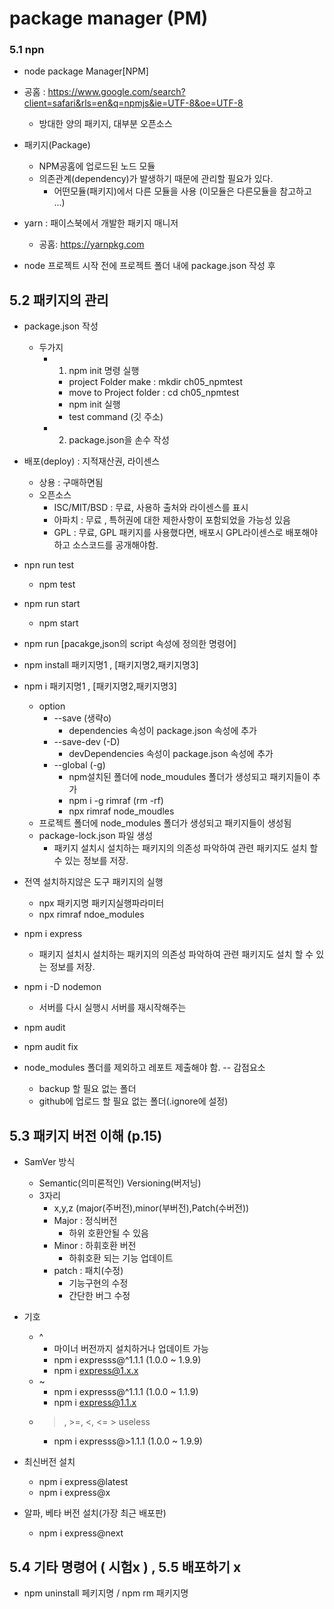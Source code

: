# package manager (PM)

### 5.1 npn

* node package Manager[NPM]
* 공홈 : https://www.google.com/search?client=safari&rls=en&q=npmjs&ie=UTF-8&oe=UTF-8
  - 방대한 양의 패키지, 대부분 오픈소스
* 패키지(Package)
  - NPM공홈에 업로드된 노드 모듈
  - 의존관계(dependency)가 발생하기 때문에 관리할 필요가 있다.
    - 어떤모듈(패키지)에서 다른 모듈을 사용 (이모듈은 다른모듈을 참고하고 ...)
    
* yarn : 패이스북에서 개발한 패키지 매니저
  - 공홈: https://yarnpkg.com

* node 프로젝트 시작 전에 프로젝트 폴더 내에 package.json 작성 후

## 5.2 패키지의 관리
* package.json 작성
  - 두가지
    - 1) npm init 명령 실행
        - project Folder make : mkdir ch05_npmtest
        - move to Project folder : cd ch05_npmtest
        - npm init 실행
        - test command (깃 주소)
    - 2) package.json을 손수 작성

* 배포(deploy) : 지적재산권, 라이센스
  - 상용 : 구매하면됨
  - 오픈소스
    - ISC/MIT/BSD : 무료, 사용하 출처와 라이센스를 표시
    - 아파치 : 무료 , 특허권에 대한 제한사항이 포함되었을 가능성 있음
    - GPL : 무료, GPL 패키지를 사용했다면, 배포시 GPL라이센스로 배포해야하고 소스코드를 공개해야함.

* npn run test
  * npm test
* npm run start
  * npm start
* npm run [pacakge,json의 script 속성에 정의한 명령어]

* npm install 패키지명1 , [패키지명2,패키지명3]
* npm i 패키지명1 , [패키지명2,패키지명3]
  - option
    - --save (생략o)
      - dependencies 속성이 package.json 속성에 추가
    - --save-dev (-D)
      - devDependencies 속성이 package.json 속성에 추가
    - --global (-g)
      - npm설치된 폴더에 node_moudules 폴더가 생성되고 패키지들이 추가
      - npm i -g rimraf (rm -rf)
      - npx rimraf node_moudles 
  - 프로젝트 폴더에 node_modules 폴더가 생성되고 패키지들이 생성됨
  - package-lock.json 파일 생성
    - 패키지 설치시 설치하는 패키지의 의존성 파악하여 관련 패키지도 설치 할 수 있는 정보를 저장.

* 전역 설치하지않은 도구 패키지의 실행
  - npx 패키지명 패키지실행파라미터
  - npx rimraf ndoe_modules

* npm i express
  - 패키지 설치시 설치하는 패키지의 의존성 파악하여 관련 패키지도 설치 할 수 있는 정보를 저장.
* npm i -D nodemon
  - 서버를 다시 실행시 서버를 재시작해주는 

* npm audit
* npm audit fix

* node_modules 폴더를 제외하고 레포트 제출해야 함. -- 감점요소 
  * backup 할 필요 없는 폴더
  * github에 업로드 할 필요 없는 폴더(.ignore에 설정)

## 5.3 패키지 버전 이해 (p.15)
* SamVer 방식
  - Semantic(의미론적인) Versioning(버저닝)
  - 3자리
    - x,y,z (major(주버전),minor(부버전),Patch(수버전))
    - Major : 정식버전
      - 하위 호환안될 수 있음
    - Minor : 하휘호환 버전
      - 하휘호환 되는 기능 업데이트
    - patch : 패치(수정)
      - 기능구현의 수정
      - 간단한 버그 수정

* 기호
  - ^
    - 마이너 버전까지 설치하거나 업데이트 가능
    - npm i expresss@^1.1.1 (1.0.0 ~ 1.9.9)
    - npm i express@1.x.x
  - ~
    - npm i expresss@^1.1.1 (1.0.0 ~ 1.1.9)
    - npm i express@1.1.x
  - >, >=, <, <= > useless
    - npm i expresss@>1.1.1 (1.0.0 ~ 1.9.9)
  
* 최신버전 설치
  - npm i express@latest
  - npm i express@x

* 알파, 베타 버전 설치(가장 최근 배포판)
  - npm i express@next

## 5.4 기타 명령어 ( 시험x ) , 5.5 배포하기 x

* npm uninstall 페키지명 / npm rm  패키지명